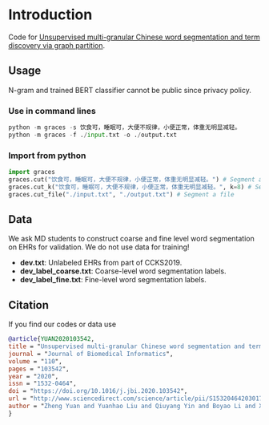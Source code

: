 # Introduction
Code for [Unsupervised multi-granular Chinese word segmentation and term discovery via graph partition](https://www.researchgate.net/publication/343840671_Unsupervised_Multi-granular_Chinese_Word_Segmentation_and_Term_Discovery_via_Graph_Partition).

## Usage
N-gram and trained BERT classifier cannot be public since privacy policy. 

### Use in command lines
```python
python -m graces -s 饮食可，睡眠可，大便不规律，小便正常，体重无明显减轻。
python -m graces -f ./input.txt -o ./output.txt
```

### Import from python
```python
import graces
graces.cut("饮食可，睡眠可，大便不规律，小便正常，体重无明显减轻。") # Segment a single sentence
graces.cut_k("饮食可，睡眠可，大便不规律，小便正常，体重无明显减轻。", k=8) # Segment a single sentence with fixed word count k.
graces.cut_file("./input.txt", "./output.txt") # Segment a file
```

## Data
We ask MD students to construct coarse and fine level word segmentation on EHRs for validation. We do not use data for training!
- **dev.txt**: Unlabeled EHRs from part of CCKS2019.
- **dev_label_coarse.txt**: Coarse-level word segmentation labels.
- **dev_label_fine.txt**: Fine-level word segmentation labels.

## Citation
If you find our codes or data use
```bibtex
@article{YUAN2020103542,
title = "Unsupervised multi-granular Chinese word segmentation and term discovery via graph partition",
journal = "Journal of Biomedical Informatics",
volume = "110",
pages = "103542",
year = "2020",
issn = "1532-0464",
doi = "https://doi.org/10.1016/j.jbi.2020.103542",
url = "http://www.sciencedirect.com/science/article/pii/S1532046420301702",
author = "Zheng Yuan and Yuanhao Liu and Qiuyang Yin and Boyao Li and Xiaobin Feng and Guoming Zhang and Sheng Yu",
}
```
